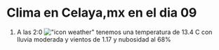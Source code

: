 # Clima en Celaya,mx en el dia 09

1. A las 2:0 !["icon weather"](http://openweathermap.org/img/w/10n.png) tenemos una temperatura de 13.4 C con lluvia moderada y  vientos de 1.17 y nubosidad al 68%
